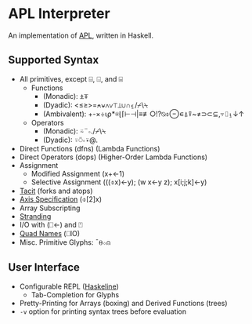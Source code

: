 # APL Interpreter

An implementation of [APL](https://en.wikipedia.org/wiki/APL_(programming_language)), written in Haskell.

## Supported Syntax
- All primitives, except ⌹, ⌺, and ⌸
    - Functions
        - (Monadic): ⍎⍕
        - (Dyadic): <≤≥>=⍲⍱∧∨⊤⊥∪∩⍷/⌿\⍀
        - (Ambivalent): +-×÷⍳⍴\*⍟⌊⌈⊢⊣|≡≢○!?⍉⌽⊖∊⍋⍒~≠⊃⊂⊆,⍪⌷⍸↓↑
    - Operators
        - (Monadic): ⍨¨∘./⌿\⍀
        - (Dyadic): ⍤⍥∘⍣@.
- Direct Functions (dfns) (Lambda Functions)
- Direct Operators (dops) (Higher-Order Lambda Functions)
- Assignment
    - Modified Assignment (x+←1)
    - Selective Assignment (((⌽x)←y); (w x←y z); x[i;j;k]←y)
- [Tacit](https://aplwiki.com/wiki/Tacit_programming) (forks and atops)
- [Axis Specification](https://aplwiki.com/wiki/Function_axis) (⌽[2]x)
- Array Subscripting
- [Stranding](https://aplwiki.com/wiki/Strand_notation)
- I/O with (⎕←) and ⍞
- [Quad Names](https://aplwiki.com/wiki/Quad_name) (⎕IO)
- Misc. Primitive Glyphs: ¯⍬⋄⍝

## User Interface
- Configurable REPL ([Haskeline](https://hackage.haskell.org/package/haskeline-0.8.2.1/docs/System-Console-Haskeline.html))
    - Tab-Completion for Glyphs
- Pretty-Printing for Arrays (boxing) and Derived Functions (trees)
- `-v` option for printing syntax trees before evaluation
